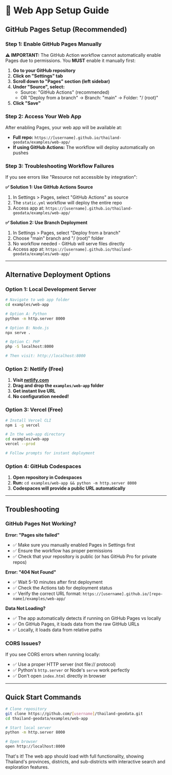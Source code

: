 # 🚀 Web App Setup Guide

## GitHub Pages Setup (Recommended)

### Step 1: Enable GitHub Pages Manually

**⚠️ IMPORTANT:** The GitHub Action workflow cannot automatically enable Pages due to permissions. You **MUST** enable it manually first:

1. **Go to your GitHub repository**
2. **Click on "Settings" tab**
3. **Scroll down to "Pages" section (left sidebar)**
4. **Under "Source", select:**
   - Source: "GitHub Actions" (recommended)
   - OR "Deploy from a branch" → Branch: "main" → Folder: "/ (root)"
5. **Click "Save"**

### Step 2: Access Your Web App

After enabling Pages, your web app will be available at:
- **Full repo:** `https://[username].github.io/thailand-geodata/examples/web-app/`
- **If using GitHub Actions:** The workflow will deploy automatically on pushes

### Step 3: Troubleshooting Workflow Failures

If you see errors like "Resource not accessible by integration":

**✅ Solution 1: Use GitHub Actions Source**
1. In Settings > Pages, select "GitHub Actions" as source
2. The `static.yml` workflow will deploy the entire repo
3. Access app at: `https://[username].github.io/thailand-geodata/examples/web-app/`

**✅ Solution 2: Use Branch Deployment**
1. In Settings > Pages, select "Deploy from a branch"
2. Choose "main" branch and "/ (root)" folder
3. No workflow needed - GitHub will serve files directly
4. Access app at: `https://[username].github.io/thailand-geodata/examples/web-app/`

---

## Alternative Deployment Options

### Option 1: Local Development Server

```bash
# Navigate to web app folder
cd examples/web-app

# Option A: Python
python -m http.server 8000

# Option B: Node.js
npx serve .

# Option C: PHP
php -S localhost:8000

# Then visit: http://localhost:8000
```

### Option 2: Netlify (Free)

1. **Visit [netlify.com](https://netlify.com)**
2. **Drag and drop the `examples/web-app` folder**
3. **Get instant live URL**
4. **No configuration needed!**

### Option 3: Vercel (Free)

```bash
# Install Vercel CLI
npm i -g vercel

# In the web-app directory
cd examples/web-app
vercel --prod

# Follow prompts for instant deployment
```

### Option 4: GitHub Codespaces

1. **Open repository in Codespaces**
2. **Run:** `cd examples/web-app && python -m http.server 8000`
3. **Codespaces will provide a public URL automatically**

---

## Troubleshooting

### GitHub Pages Not Working?

**Error: "Pages site failed"**
- ✅ Make sure you manually enabled Pages in Settings first
- ✅ Ensure the workflow has proper permissions
- ✅ Check that your repository is public (or has GitHub Pro for private repos)

**Error: "404 Not Found"**
- ✅ Wait 5-10 minutes after first deployment
- ✅ Check the Actions tab for deployment status
- ✅ Verify the correct URL format: `https://[username].github.io/[repo-name]/examples/web-app/`

**Data Not Loading?**
- ✅ The app automatically detects if running on GitHub Pages vs locally
- ✅ On GitHub Pages, it loads data from the raw GitHub URLs
- ✅ Locally, it loads data from relative paths

### CORS Issues?

If you see CORS errors when running locally:
- ✅ Use a proper HTTP server (not file:// protocol)
- ✅ Python's `http.server` or Node's `serve` work perfectly
- ✅ Don't open `index.html` directly in browser

---

## Quick Start Commands

```bash
# Clone repository
git clone https://github.com/[username]/thailand-geodata.git
cd thailand-geodata/examples/web-app

# Start local server
python -m http.server 8000

# Open browser
open http://localhost:8000
```

That's it! The web app should load with full functionality, showing Thailand's provinces, districts, and sub-districts with interactive search and exploration features.